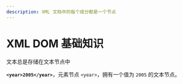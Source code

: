 ```yaml
---
description: XML 文档中的每个成分都是一个节点
---
```


# XML DOM 基础知识

文本总是存储在文本节点中

**`<year>2005</year>`**，元素节点 `<year>`，拥有一个值为 `2005` 的文本节点。

